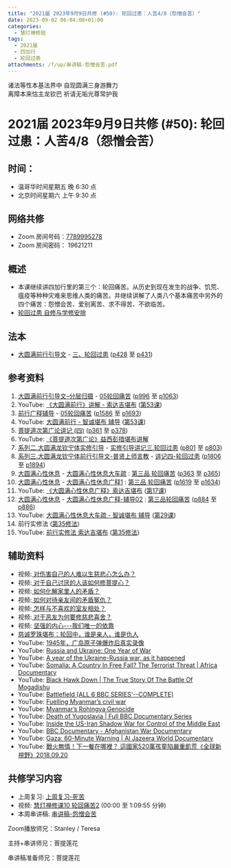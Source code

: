 ```yaml
---
title: "2021届 2023年9月9日共修 (#50): 轮回过患：人苦4/8（怨憎会苦）"
date: 2023-09-02 06:04:08+01:00
categories:
  - 慧灯禅修班
tags:
  - 2021届
  - 四加行
  - 轮回过患
attachments: /f/up/串讲稿-怨憎会苦.pdf
---
```

<!--StartFragment-->

诸法等性本基法界中 自现圆满三身游舞力\
离障本来怙主龙钦巴 祈请无垢光尊常护我

# 2021届 2023年9月9日共修 (#50): 轮回过患：人苦4/8（怨憎会苦）

## 时间：

* 温哥华时间星期五 晚 6:30 点
* 北京时间星期六 上午 9:30 点

## 网络共修

* Zoom 房间号码：[7789995278](https://us02web.zoom.us/j/7789995278?pwd=VjZmbWJFY2k2K0E5RVB2cTNIQmhqUT09)
* Zoom 房间密码： 19621211

## 概述

* 本课继续讲四加行里的第三个：轮回痛苦。从历史到现在发生的战争、饥荒、瘟疫等种种灾难来思维人类的痛苦。并继续讲解了人类八个基本痛苦中另外的四个痛苦：怨憎会苦、爱别离苦、求不得苦、不欲临苦。
* [轮回过患 自修与学修安排](https://fohuifayu.com/index.php/huideng-jiangtang/chanxiuke/zen-03/8654-zen03-lhgh?title=)

## 法本

* [大圆满前行引导文](https://huidengchanxiu.net/books/dymqx) - [三、轮回过患](https://huidengchanxiu.net/books/dymqx/#%E4%B8%89%E8%BD%AE%E5%9B%9E%E8%BF%87%E6%82%A3) ([p428](https://huidengchanxiu.net/books/dymqx/#p428) 至 [p431](https://huidengchanxiu.net/books/dymqx/#p431))

## 参考资料

1. [大圆满前行引导文–分层归摄](https://huidengchanxiu.net/refs/qxgs/dymqx-fcgs) - [05轮回痛苦](https://huidengchanxiu.net/refs/qxgs/qxgs-05lh) ([p996](https://huidengchanxiu.net/refs/qxgs/qxgs-05lh/#p996) 至 [p1063](https://huidengchanxiu.net/refs/qxgs/qxgs-05lh/#p1063))
2. YouTube: [](https://www.youtube.com/playlist?list=PL0ERwy6s1uTeLz5leHEj-VcSWrU6TnVMW)[《大圆满前行》讲解 - 索达吉堪布](https://www.youtube.com/playlist?list=PLAEqXn671Ln66sSBYjhRRLNrAGJwgSXnU) ([](https://www.youtube.com/watch?v=c5AjLcQdP-4&list=PLAEqXn671Ln66sSBYjhRRLNrAGJwgSXnU&index=28)[第53课](https://www.youtube.com/watch?v=uF9bKUYt5Lc&list=PLAEqXn671Ln66sSBYjhRRLNrAGJwgSXnU&index=53))
3. [前行广释辅导](https://huidengchanxiu.net/refs/fudao) - [05轮回痛苦](https://huidengchanxiu.net/refs/qxgs/fudao/qxgsfd-05lh) ([](https://huidengchanxiu.net/refs/qxgs/fudao/qxgsfd-05lh/#p1586)[](https://huidengchanxiu.net/refs/qxgs/fudao/qxgsfd-05lh/#p1586)[p1586](https://huidengchanxiu.net/refs/qxgs/fudao/qxgsfd-05lh/#p1586) 至 [p1693](https://huidengchanxiu.net/refs/qxgs/fudao/qxgsfd-05lh/#p1693))
4. YouTube: [大圆满前行 - 智诚堪布 辅导](https://www.youtube.com/playlist?list=PL5y-PP7QihJ1FDiiv_7WsC1qogohiquEL) ([第53课](https://www.youtube.com/watch?v=28JQsaYlc0A&list=PL5y-PP7QihJ1FDiiv_7WsC1qogohiquEL&index=53))
5. [菩提道次第广论讲记 (四)](https://huidengchanxiu.net/refs/ptdcdgl/4) ([p361](https://huidengchanxiu.net/refs/ptdcdgl/4/#p361) 至 [p378](https://huidengchanxiu.net/refs/ptdcdgl/4/#p378))
6. YouTube: [《菩提道次第广论》益西彭措堪布讲解](https://www.youtube.com/playlist?list=PLvhysUtdbxCBq9MxPLr6pauLmbwndXY9o)
7. [系列二.大圆满龙钦宁体实修引导](https://huidengchanxiu.net/refs/s2) - [](https://huidengchanxiu.net/refs/xmfw/s2/s2-sxyd2-smwc)[实修引导讲记三.轮回过患](https://huidengchanxiu.net/refs/xmfw/s2/s2-sxyd3-lhgh) ([p801](https://huidengchanxiu.net/refs/xmfw/s2/s2-sxyd3-lhgh/#p801) 至 [p803](https://huidengchanxiu.net/refs/xmfw/s2/s2-sxyd3-lhgh/#p803))
8. [系列三.大圆满龙钦宁体前行引导文-普贤上师言教](https://huidengchanxiu.net/refs/s3) - [](https://huidengchanxiu.net/refs/xmfw/s3/s3-ydw4-lhgh)[讲记四-轮回过患](https://huidengchanxiu.net/refs/xmfw/s3/s3-ydw4-lhgh) ([p1806](https://huidengchanxiu.net/refs/xmfw/s3/s3-ydw4-lhgh/#p1806) 至 [p1894](https://huidengchanxiu.net/refs/xmfw/s3/s3-ydw4-lhgh/#p1894))
9. [大圆满心性休息](https://huidengchanxiu.net/refs/dymxxxx) - [大圆满心性休息大车疏](https://huidengchanxiu.net/refs/dymxxxx/dymxxxx-dcs) : [第三品 轮回痛苦](https://huidengchanxiu.net/refs/dymxxxx/dymxxxx-dcs/#%E7%AC%AC%E4%B8%89%E5%93%81-%E8%BD%AE%E5%9B%9E%E7%97%9B%E8%8B%A6) ([p363](https://huidengchanxiu.net/refs/dymxxxx/dymxxxx-dcs/#p363) 至 [p365](https://huidengchanxiu.net/refs/dymxxxx/dymxxxx-dcs/#p365))
10. [大圆满心性休息](https://huidengchanxiu.net/refs/dymxxxx) - [大圆满心性休息广释1](https://huidengchanxiu.net/refs/dymxxxx/dymxxxx-gs1) : [第三品 轮回痛苦](https://huidengchanxiu.net/refs/dymxxxx/dymxxxx-gs1#%E7%AC%AC%E4%B8%89%E5%93%81-%E8%BD%AE%E5%9B%9E%E7%97%9B%E8%8B%A6) ([p1619](https://huidengchanxiu.net/refs/dymxxxx/dymxxxx-gs1/#p1619) 至 [p1634](https://huidengchanxiu.net/refs/dymxxxx/dymxxxx-gs1/#p1634))
11. YouTube: [《大圆满心性休息广释》索达吉堪布](https://www.youtube.com/playlist?list=PLAnEIprIVklebrDFUKaC67LssdOO2y87p) ([](https://www.youtube.com/watch?v=nCxMdwWUiSU&list=PLAnEIprIVklebrDFUKaC67LssdOO2y87p&index=6)[第17课](https://www.youtube.com/watch?v=TrQF1_Qu7wU&list=PLAnEIprIVklebrDFUKaC67LssdOO2y87p&index=17))
12. [大圆满心性休息](https://huidengchanxiu.net/refs/dymxxxx) - [大圆满心性休息广释-辅导02](https://huidengchanxiu.net/refs/dymxxxx/fudao/fd-02) : [](https://huidengchanxiu.net/refs/dymxxxx/fudao/fd-01#%E7%AC%AC%E4%BA%8C%E5%93%81%E5%AF%BF%E5%91%BD%E6%97%A0%E5%B8%B8)[第三品轮回痛苦](https://huidengchanxiu.net/refs/dymxxxx/fudao/fd-02#%E7%AC%AC%E4%B8%89%E5%93%81%E8%BD%AE%E5%9B%9E%E7%97%9B%E8%8B%A6) ([p884](https://huidengchanxiu.net/refs/dymxxxx/fudao/fd-03/#p884) 至 [p886](https://huidengchanxiu.net/refs/dymxxxx/fudao/fd-03/#p886))
13. YouTube: [大圆满心性休息大车疏 - 智诚堪布 辅导](https://www.youtube.com/playlist?list=PL5y-PP7QihJ1Gh3w_hYZMkn4AWFXr_2iu) ([](https://www.youtube.com/watch?v=ZqfG-i8tdLA&list=PL5y-PP7QihJ1Gh3w_hYZMkn4AWFXr_2iu&index=10)[](https://www.youtube.com/watch?v=3FroCkO_LvQ&list=PL5y-PP7QihJ1Gh3w_hYZMkn4AWFXr_2iu&index=18)[](https://www.youtube.com/watch?v=YedhXKrBkic&list=PL5y-PP7QihJ1Gh3w_hYZMkn4AWFXr_2iu&index=29)[第29课](https://www.youtube.com/watch?v=DueC1ysHqnQ&list=PL5y-PP7QihJ1Gh3w_hYZMkn4AWFXr_2iu&index=30))
14. 前行实修法 ([第35修法](https://mingguang.im/reading/%E5%89%8D%E8%A1%8C%E5%AE%9E%E4%BF%AE%E6%B3%95/%E7%AC%AC35%E4%BF%AE%E6%B3%95)[](https://mingguang.im/reading/%E5%89%8D%E8%A1%8C%E5%AE%9E%E4%BF%AE%E6%B3%95/%E7%AC%AC22%E4%BF%AE%E6%B3%95))
15. YouTube: [前行实修法 索达吉堪布](https://www.youtube.com/playlist?list=PLHUvfASP8Aixcv069_RtfKvYIdDNXa57C) ([第35修法](https://www.youtube.com/watch?v=D0bVGFvIo5Q&list=PLHUvfASP8Aixcv069_RtfKvYIdDNXa57C&index=35))[](https://www.youtube.com/watch?v=4uNjPta4cbc&list=PLHUvfASP8Aixcv069_RtfKvYIdDNXa57C&index=22)

## 辅助资料

* 视频:[ 对伤害自己的人难以生慈悲心怎么办？](https://fohuifayu.com/index.php/shipin-jingcui/wenda-zhailu/2410-V16023-V03)
* 视频:[ 对于自己讨厌的人该如何修菩提心？](https://fohuifayu.com/index.php/shipin-jingcui/wenda-zhailu/5752-V18080-V03)
* 视频:[ 如何化解家里人的矛盾？](https://fohuifayu.com/index.php/shipin-jingcui/wenda-zhailu/1498-V00084)
* 视频:[ 如何对待亲友间的矛盾冤仇？](https://fohuifayu.com/index.php/shipin-jingcui/wenda-zhailu/5743-V18080-V05)
* 视频:[ 怎样与不喜欢的室友相处？](https://fohuifayu.com/index.php/shipin-jingcui/wenda-zhailu/5574-W17007-V04)
* 视频:[ 对于恶友为何要修慈悲喜舍？](https://fohuifayu.com/index.php/shipin-jingcui/wenda-zhailu/4879-V18081-V03)
* 视频: [坚强的内心---我们唯一的依靠](https://fohuifayu.com/index.php/shipin-jingcui/jingcai-shipin/9096-y14045-y07)
* [慈诚罗珠堪布：轮回中，谁是亲人，谁是仇人](https://mp.weixin.qq.com/s?__biz=MzkyNzI4ODgxMw==&mid=2247486744&idx=1&sn=6ee523d6d2f8a0ddde4ae348284e5866&chksm=c22b119af55c988c74529f8d4125cc895ba800fea4a7b0ba0550bbc338ea738177d813b03169&exptype=subscribed_raw_exper_tlfeeds&scene=169&subscene=200&sessionid=1693766352&clicktime=1559454&enterid=1559454&ascene=56&fasttmpl_type=0&fasttmpl_fullversion=6831934-en_US-zip&fasttmpl_flag=0&realreporttime=1693776569542&devicetype=android-30&version=28002548&nettype=talkmobile.co.uk&lang=en&session_us=gh_f75bc50c2a92&exportkey=n_ChQIAhIQ3avZ4G3XPwaBUWsDCjdyyRLoAQIE97dBBAEAAAAAAIJYGd%2BGjGkAAAAOpnltbLcz9gKNyK89dVj09QARGsJB8u7KqUS9XfpXViUbWTVo8UiwxGv4zRIgzUvqu%2BS2fk2tO0nGNno96WYueN8KSq1wzFfjuYd5TsfsRa%2FClnTOFXxvVoe7qbybsOsuaA9cU6ALuOFs1OnIwl8D5P5zjtho2NI%2BHlFxDzj%2FSEr7DsC6biGGwArEyqSTn%2BQ7elFPnwm02U49kZIVoQpsUUasTL4nk%2BUnvGwp6kBlqE8NW0So3HawwNFz9oMb6HS0OnPc4FjutzIqCI5CwQ7yp40%3D&pass_ticket=fkFEqv7pnwSyHpcCRVEYEH89LdtMagHMx0DjVt36Rmr0Po5fghsBDTCuTFWKKIp%2B&wx_header=3)
* YouTube: [1945年，广岛原子弹爆炸后真实录像](https://www.youtube.com/watch?v=-NO3a4eCodU)
* YouTube: [Russia and Ukraine: One Year of War](https://www.youtube.com/watch?v=mpC9dzlGkkA)
* YouTube: [A year of the Ukraine-Russia war, as it happened](https://www.youtube.com/watch?v=mkAxWKMPxGM)
* YouTube: [Somalia: A Country In Free Fall? The Terrorist Threat | Africa Documentary](https://www.youtube.com/watch?v=OL-qxKjsoXo)
* YouTube: [Black Hawk Down | The True Story Of The Battle Of Mogadishu](https://www.youtube.com/watch?v=97OGWTfObQw)
* YouTube: [Battlefield (ALL 6 BBC SERIES'--COMPLETE)](https://www.youtube.com/playlist?list=PLTu8nanTJo7HH32t6iduZN_Ji5uQUR_SA)
* YouTube: [Fuelling Myanmar’s civil war](https://www.youtube.com/watch?v=tpvQnIQN2IE)
* YouTube: [Myanmar’s Rohingya Genocide](https://www.youtube.com/watch?v=AnHizRC6S8U)
* YouTube: [Death of Yugoslavia | Full BBC Documentary Series](https://www.youtube.com/watch?v=bVUg-VoPAeA)
* YouTube: [Inside the US-Iran Shadow War for Control of the Middle East](https://www.youtube.com/watch?v=xrfDDrPOtlo)
* YouTube: [BBC Documentary - Afghanistan War Documentary](https://www.youtube.com/watch?v=bdlzN8TRe6g)
* YouTube: [Gaza: 60-Minute Warning | Al Jazeera World Documentary](https://www.youtube.com/watch?v=qNoxt-I6MOY&t=18s)
* YouTube: [戰火無情！下一餐在哪裡？ 這國家520萬孩童陷嚴重飢荒《全球新視野》2018.09.20](https://www.youtube.com/watch?v=qEWhnjUtHfc)

<!--StartFragment-->

## **共修学习内容**

* 上周复习: [](https://www.huidengvan.com/f/up/%E4%B8%B2%E8%AE%B2%E7%A8%BF-%E7%94%9F%E8%8B%A6%E8%80%81%E8%8B%A6.ppt)[](https://www.huidengvan.com/f/up/%E4%B8%8A%E5%91%A8%E5%A4%8D%E4%B9%A0-%E7%97%85%E8%8B%A6.docx)[上周复习-死苦](/f/up/上周复习-死苦.docx)
* 视频: [](https://fohuifayu.com/index.php/huideng-jiangtang/fofa-jianxiu/chuli-xin/670-l11033)[慧灯禅修课10 轮回痛苦2](https://fohuifayu.com/index.php/huideng-jiangtang/chanxiuke/zen-03/1104-l16007?title=%E6%80%A8%E6%86%8E%E4%BC%9A) (00:00 至 1:09:55 分钟)
* 本周串讲稿: [](https://www.huidengvan.com/f/up/%E4%B8%B2%E8%AE%B2%E7%A8%BF-%E6%AD%BB%E8%8B%A6.docx)[串讲稿-怨憎会苦](/f/up/串讲稿-怨憎会苦.pdf)

Zoom播放师兄：Stanley / Teresa

主持+串讲师兄：菩提莲花

串讲稿准备师兄：菩提莲花

<!--EndFragment-->